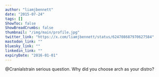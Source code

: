 ```yaml
---
author: "liamjbennett"
date: "2015-07-24"
tags: []
ShowToc: false
ShowBreadCrumbs: false
thumbnail: "/img/main/profile.jpg"
twitter_link: "https://x.com/liamjbennett/status/624708687970627584"
mastodon_link: ""
bluesky_link: ""
linkedin_link: ""
expiryDate: "2016-01-01"
---
```


@Cranialstrain serious question. Why did you choose arch as your distro?

